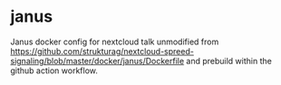 # janus

Janus docker config for nextcloud talk unmodified from https://github.com/strukturag/nextcloud-spreed-signaling/blob/master/docker/janus/Dockerfile and prebuild within the github action workflow.
